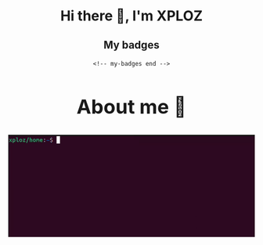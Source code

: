<div align="center">
    <h1>Hi there 👋, I'm XPLOZ</h1>
</div>
<div align="center">
    <h2>My badges</h2>
    <!-- my-badges start -->
    
    <!-- my-badges end -->
</div>

<div align="center">
    <h2 style="border-bottom: none; font-size: 40px;">About me 📖</h2>
    <img src="presentation.gif" width="800px">
</div>
